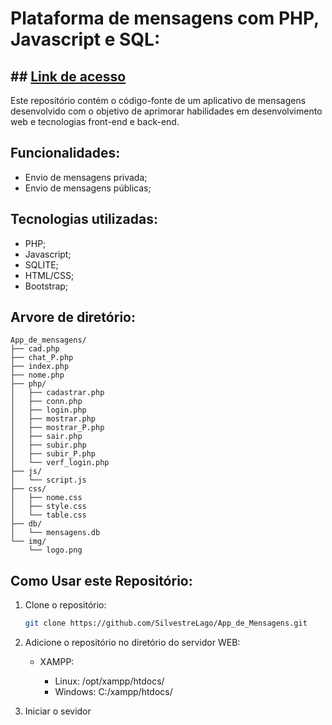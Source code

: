 # Plataforma de mensagens com PHP, Javascript e SQL:

## ## <a href="https://app-msg.rf.gd/nome.php" taget="_blank">Link de acesso</a>

Este repositório contém o código-fonte de um aplicativo de mensagens desenvolvido com o objetivo de aprimorar habilidades em desenvolvimento web e tecnologias front-end e back-end.

## Funcionalidades:
- Envio de mensagens privada;
- Envio de mensagens públicas;

## Tecnologias utilizadas:

- PHP;
- Javascript;
- SQLITE;
- HTML/CSS;
- Bootstrap;

## Arvore de diretório:
```
App_de_mensagens/
├── cad.php
├── chat_P.php
├── index.php
├── nome.php
├── php/
│   ├── cadastrar.php
│   ├── conn.php
│   ├── login.php
│   ├── mostrar.php
│   ├── mostrar_P.php
│   ├── sair.php
│   ├── subir.php
│   ├── subir_P.php
│   └── verf_login.php
├── js/
│   └── script.js
├── css/
│   ├── nome.css
│   ├── style.css
│   └── table.css
├── db/
│   └── mensagens.db
└── img/
    └── logo.png
```

## Como Usar este Repositório:

1. Clone o repositório:
   ```bash
   git clone https://github.com/SilvestreLago/App_de_Mensagens.git

2. Adicione o repositório no diretório do servidor WEB:

    - XAMPP: 
        
        - Linux: /opt/xampp/htdocs/
        - Windows: C:/xampp/htdocs/

3. Iniciar o sevidor
